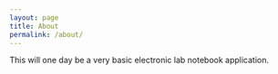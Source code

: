 ```yaml
---
layout: page
title: About
permalink: /about/
---
```

This will one day be a very basic electronic lab notebook application.

